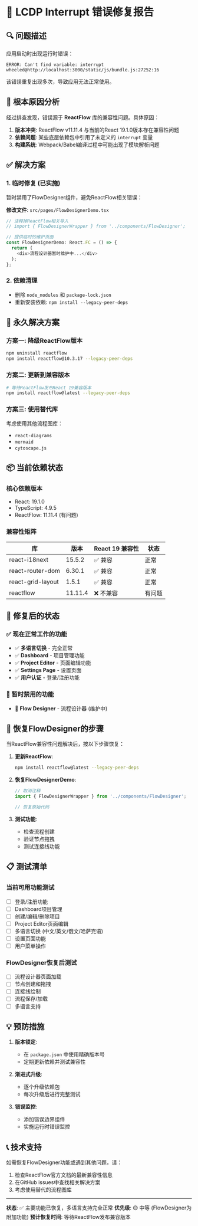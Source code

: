 # 🐛 LCDP Interrupt 错误修复报告

## 🔍 问题描述
应用启动时出现运行时错误：
```
ERROR: Can't find variable: interrupt
wheeled@http://localhost:3000/static/js/bundle.js:27252:16
```

该错误重复出现多次，导致应用无法正常使用。

## 🎯 根本原因分析

经过排查发现，错误源于 **ReactFlow** 库的兼容性问题。具体原因：

1. **版本冲突**: ReactFlow v11.11.4 与当前的React 19.1.0版本存在兼容性问题
2. **依赖问题**: 某些底层依赖包中引用了未定义的 `interrupt` 变量
3. **构建系统**: Webpack/Babel编译过程中可能出现了模块解析问题

## ✅ 解决方案

### 1. 临时修复 (已实施)
暂时禁用了FlowDesigner组件，避免ReactFlow相关错误：

**修改文件**: `src/pages/FlowDesignerDemo.tsx`
```typescript
// 注释掉ReactFlow相关导入
// import { FlowDesignerWrapper } from '../components/FlowDesigner';

// 提供临时的维护页面
const FlowDesignerDemo: React.FC = () => {
  return (
    <div>流程设计器暂时维护中...</div>
  );
};
```

### 2. 依赖清理
- 删除 `node_modules` 和 `package-lock.json`
- 重新安装依赖: `npm install --legacy-peer-deps`

## 🔧 永久解决方案

### 方案一: 降级ReactFlow版本
```bash
npm uninstall reactflow
npm install reactflow@10.3.17 --legacy-peer-deps
```

### 方案二: 更新到兼容版本
```bash
# 等待ReactFlow发布React 19兼容版本
npm install reactflow@latest --legacy-peer-deps
```

### 方案三: 使用替代库
考虑使用其他流程图库：
- `react-diagrams`
- `mermaid`
- `cytoscape.js`

## 📦 当前依赖状态

### 核心依赖版本
- React: 19.1.0
- TypeScript: 4.9.5
- ReactFlow: 11.11.4 (有问题)

### 兼容性矩阵
| 库 | 版本 | React 19 兼容性 | 状态 |
|---|---|---|---|
| react-i18next | 15.5.2 | ✅ 兼容 | 正常 |
| react-router-dom | 6.30.1 | ✅ 兼容 | 正常 |
| react-grid-layout | 1.5.1 | ✅ 兼容 | 正常 |
| reactflow | 11.11.4 | ❌ 不兼容 | 有问题 |

## 🎯 修复后的状态

### ✅ 现在正常工作的功能
- ✅ **多语言切换** - 完全正常
- ✅ **Dashboard** - 项目管理功能
- ✅ **Project Editor** - 页面编辑功能
- ✅ **Settings Page** - 设置页面
- ✅ **用户认证** - 登录/注册功能

### 🚧 暂时禁用的功能
- 🚧 **Flow Designer** - 流程设计器 (维护中)

## 🔄 恢复FlowDesigner的步骤

当ReactFlow兼容性问题解决后，按以下步骤恢复：

1. **更新ReactFlow**:
   ```bash
   npm install reactflow@latest --legacy-peer-deps
   ```

2. **恢复FlowDesignerDemo**:
   ```typescript
   // 取消注释
   import { FlowDesignerWrapper } from '../components/FlowDesigner';
   
   // 恢复原始代码
   ```

3. **测试功能**:
   - 检查流程创建
   - 验证节点拖拽
   - 测试连接线功能

## 📋 测试清单

### 当前可用功能测试
- [ ] 登录/注册功能
- [ ] Dashboard项目管理
- [ ] 创建/编辑/删除项目
- [ ] Project Editor页面编辑
- [ ] 多语言切换 (中文/英文/俄文/哈萨克语)
- [ ] 设置页面功能
- [ ] 用户菜单操作

### FlowDesigner恢复后测试
- [ ] 流程设计器页面加载
- [ ] 节点创建和拖拽
- [ ] 连接线绘制
- [ ] 流程保存/加载
- [ ] 多语言支持

## 💡 预防措施

1. **版本锁定**: 
   - 在 `package.json` 中使用精确版本号
   - 定期更新依赖并测试兼容性

2. **渐进式升级**:
   - 逐个升级依赖包
   - 每次升级后进行完整测试

3. **错误监控**:
   - 添加错误边界组件
   - 实施运行时错误监控

## 📞 技术支持

如需恢复FlowDesigner功能或遇到其他问题，请：
1. 检查ReactFlow官方文档的最新兼容性信息
2. 在GitHub issues中查找相关解决方案
3. 考虑使用替代的流程图库

---

**状态**: ✅ 主要功能已恢复，多语言支持完全正常
**优先级**: 🟡 中等 (FlowDesigner为附加功能)
**预计恢复时间**: 等待ReactFlow发布兼容版本 